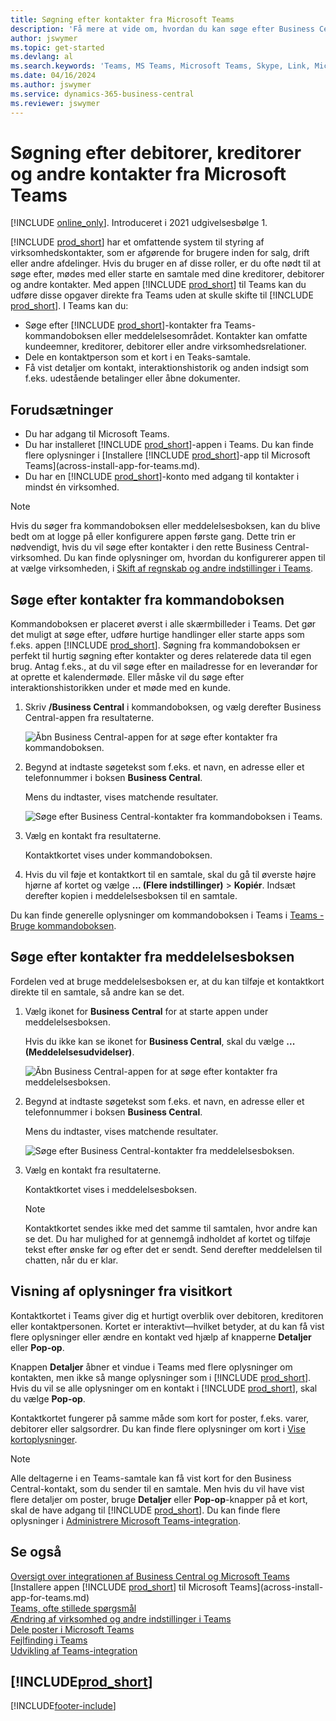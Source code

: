 ```yaml
---
title: Søgning efter kontakter fra Microsoft Teams
description: 'Få mere at vide om, hvordan du kan søge efter Business Central-debitorer, -kreditorer og andre kontakter fra Microsoft Teams.'
author: jswymer
ms.topic: get-started
ms.devlang: al
ms.search.keywords: 'Teams, MS Teams, Microsoft Teams, Skype, Link, Microsoft 365, contacts, search, messaging extensions'
ms.date: 04/16/2024
ms.author: jswymer
ms.service: dynamics-365-business-central
ms.reviewer: jswymer
---
```


# Søgning efter debitorer, kreditorer og andre kontakter fra Microsoft Teams

[!INCLUDE [online_only](includes/online_only.md)]. Introduceret i 2021 udgivelsesbølge 1.

[!INCLUDE [prod_short](includes/prod_short.md)] har et omfattende system til styring af virksomhedskontakter, som er afgørende for brugere inden for salg, drift eller andre afdelinger. Hvis du bruger en af disse roller, er du ofte nødt til at søge efter, mødes med eller starte en samtale med dine kreditorer, debitorer og andre kontakter. Med appen [!INCLUDE [prod_short](includes/prod_short.md)] til Teams kan du udføre disse opgaver direkte fra Teams uden at skulle skifte til [!INCLUDE [prod_short](includes/prod_short.md)]. I Teams kan du:

- Søge efter [!INCLUDE [prod_short](includes/prod_short.md)]-kontakter fra Teams-kommandoboksen eller meddelelsesområdet. Kontakter kan omfatte kundeemner, kreditorer, debitorer eller andre virksomhedsrelationer.
- Dele en kontaktperson som et kort i en Teaks-samtale.
- Få vist detaljer om kontakt, interaktionshistorik og anden indsigt som f.eks. udestående betalinger eller åbne dokumenter.

## Forudsætninger

- Du har adgang til Microsoft Teams.
- Du har installeret [!INCLUDE [prod_short](includes/prod_short.md)]-appen i Teams. Du kan finde flere oplysninger i [Installere [!INCLUDE [prod_short](includes/prod_short.md)]-app til Microsoft Teams](across-install-app-for-teams.md).
- Du har en [!INCLUDE [prod_short](includes/prod_short.md)]-konto med adgang til kontakter i mindst én virksomhed.

> [!NOTE]
> Hvis du søger fra kommandoboksen eller meddelelsesboksen, kan du blive bedt om at logge på eller konfigurere appen første gang. Dette trin er nødvendigt, hvis du vil søge efter kontakter i den rette Business Central-virksomhed. Du kan finde oplysninger om, hvordan du konfigurerer appen til at vælge virksomheden, i [Skift af regnskab og andre indstillinger i Teams](across-teams-settings.md).

## Søge efter kontakter fra kommandoboksen

Kommandoboksen er placeret øverst i alle skærmbilleder i Teams. Det gør det muligt at søge efter, udføre hurtige handlinger eller starte apps som f.eks. appen [!INCLUDE [prod_short](includes/prod_short.md)]. Søgning fra kommandoboksen er perfekt til hurtig søgning efter kontakter og deres relaterede data til egen brug. Antag f.eks., at du vil søge efter en mailadresse for en leverandør for at oprette et kalendermøde. Eller måske vil du søge efter interaktionshistorikken under et møde med en kunde.

1. Skriv **/Business Central** i kommandoboksen, og vælg derefter Business Central-appen fra resultaterne.

    ![Åbn Business Central-appen for at søge efter kontakter fra kommandoboksen.](media/teams-contacts-command-1a.png)

2. Begynd at indtaste søgetekst som f.eks. et navn, en adresse eller et telefonnummer i boksen **Business Central**.

    Mens du indtaster, vises matchende resultater.

    ![Søge efter Business Central-kontakter fra kommandoboksen i Teams.](media/teams-contacts-command-2.png)
3. Vælg en kontakt fra resultaterne.

    Kontaktkortet vises under kommandoboksen.

4. Hvis du vil føje et kontaktkort til en samtale, skal du gå til øverste højre hjørne af kortet og vælge **... (Flere indstillinger)** > **Kopiér**. Indsæt derefter kopien i meddelelsesboksen til en samtale.  

Du kan finde generelle oplysninger om kommandoboksen i Teams i [Teams - Bruge kommandoboksen](https://support.microsoft.com/en-us/office/use-the-command-box-13c4e429-7324-4886-b377-5dbed539193b).

## Søge efter kontakter fra meddelelsesboksen

Fordelen ved at bruge meddelelsesboksen er, at du kan tilføje et kontaktkort direkte til en samtale, så andre kan se det.

1. Vælg ikonet for **Business Central** for at starte appen under meddelelsesboksen.

    Hvis du ikke kan se ikonet for **Business Central**, skal du vælge **... (Meddelelsesudvidelser)**.

    ![Åbn Business Central-appen for at søge efter kontakter fra meddelelsesboksen.](media/teams-contacts-message-box.png)

2. Begynd at indtaste søgetekst som f.eks. et navn, en adresse eller et telefonnummer i boksen **Business Central**.

    Mens du indtaster, vises matchende resultater.

    ![Søge efter Business Central-kontakter fra meddelelsesboksen.](media/teams-contacts-5.png)
3. Vælg en kontakt fra resultaterne.

    Kontaktkortet vises i meddelelsesboksen.

    > [!NOTE]
    > Kontaktkortet sendes ikke med det samme til samtalen, hvor andre kan se det. Du har mulighed for at gennemgå indholdet af kortet og tilføje tekst efter ønske før og efter det er sendt. Send derefter meddelelsen til chatten, når du er klar.

<!--
### Here's another way

1. Instead of using the **Business Central** icon, type **@Business Central** directly in the message compose box.
2. Enter your search terms in the box.
3. Use the up and down arrow keys on the keyboard to choose a contact, then select <kbd>Enter</kbd> to select it.-->

## Visning af oplysninger fra visitkort

Kontaktkortet i Teams giver dig et hurtigt overblik over debitoren, kreditoren eller kontaktpersonen. Kortet er interaktivt&mdash;hvilket betyder, at du kan få vist flere oplysninger eller ændre en kontakt ved hjælp af knapperne **Detaljer** eller **Pop-op**.

Knappen **Detaljer** åbner et vindue i Teams med flere oplysninger om kontakten, men ikke så mange oplysninger som i [!INCLUDE [prod_short](includes/prod_short.md)]. Hvis du vil se alle oplysninger om en kontakt i [!INCLUDE [prod_short](includes/prod_short.md)], skal du vælge **Pop-op**.

Kontaktkortet fungerer på samme måde som kort for poster, f.eks. varer, debitorer eller salgsordrer. Du kan finde flere oplysninger om kort i [Vise kortoplysninger](across-working-with-teams.md#view-card-details).

> [!NOTE]
> Alle deltagerne i en Teams-samtale kan få vist kort for den Business Central-kontakt, som du sender til en samtale. Men hvis du vil have vist flere detaljer om poster, bruge **Detaljer** eller **Pop-op**-knapper på et kort, skal de have adgang til [!INCLUDE [prod_short](includes/prod_short.md)]. Du kan finde flere oplysninger i [Administrere Microsoft Teams-integration](admin-teams-integration.md#minimum-requirements-1).

## Se også

[Oversigt over integrationen af Business Central og Microsoft Teams](across-teams-overview.md)  
[Installere appen [!INCLUDE [prod_short](includes/prod_short.md)] til Microsoft Teams](across-install-app-for-teams.md)  
[Teams, ofte stillede spørgsmål](teams-faq.md)  
[Ændring af virksomhed og andre indstillinger i Teams](across-teams-settings.md)  
[Dele poster i Microsoft Teams](across-working-with-teams.md)  
[Fejlfinding i Teams](admin-teams-troubleshooting.md)  
[Udvikling af Teams-integration](/dynamics365/business-central/dev-itpro/developer/devenv-develop-for-teams)  

## [!INCLUDE[prod_short](includes/free_trial_md.md)]  


[!INCLUDE[footer-include](includes/footer-banner.md)]